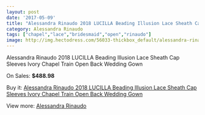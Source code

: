 ```yaml
---
layout: post
date: '2017-05-09'
title: "Alessandra Rinaudo 2018 LUCILLA Beading Illusion Lace Sheath Cap Sleeves Ivory Chapel Train Open Back Wedding Gown"
category: Alessandra Rinaudo
tags: ["chapel","lace","bridesmaid","open","rinaudo"]
image: http://img.hectodress.com/56033-thickbox_default/alessandra-rinaudo-2018-lucilla-beading-illusion-lace-sheath-cap-sleeves-ivory-chapel-train-open-back-wedding-gown.jpg
---
```

Alessandra Rinaudo 2018 LUCILLA Beading Illusion Lace Sheath Cap Sleeves Ivory Chapel Train Open Back Wedding Gown

On Sales: **$488.98**
<a href="https://www.hectodress.com/alessandra-rinaudo/17538-alessandra-rinaudo-2018-lucilla-beading-illusion-lace-sheath-cap-sleeves-ivory-chapel-train-open-back-wedding-gown.html"><amp-img layout="responsive" width="600" height="600" src="//img.hectodress.com/56033-thickbox_default/alessandra-rinaudo-2018-lucilla-beading-illusion-lace-sheath-cap-sleeves-ivory-chapel-train-open-back-wedding-gown.jpg" alt="Alessandra Rinaudo 2018 LUCILLA Beading Illusion Lace Sheath Cap Sleeves Ivory Chapel Train Open Back Wedding Gown 0" /></a>
<a href="https://www.hectodress.com/alessandra-rinaudo/17538-alessandra-rinaudo-2018-lucilla-beading-illusion-lace-sheath-cap-sleeves-ivory-chapel-train-open-back-wedding-gown.html"><amp-img layout="responsive" width="600" height="600" src="//img.hectodress.com/56038-thickbox_default/alessandra-rinaudo-2018-lucilla-beading-illusion-lace-sheath-cap-sleeves-ivory-chapel-train-open-back-wedding-gown.jpg" alt="Alessandra Rinaudo 2018 LUCILLA Beading Illusion Lace Sheath Cap Sleeves Ivory Chapel Train Open Back Wedding Gown 1" /></a>
<a href="https://www.hectodress.com/alessandra-rinaudo/17538-alessandra-rinaudo-2018-lucilla-beading-illusion-lace-sheath-cap-sleeves-ivory-chapel-train-open-back-wedding-gown.html"><amp-img layout="responsive" width="600" height="600" src="//img.hectodress.com/56037-thickbox_default/alessandra-rinaudo-2018-lucilla-beading-illusion-lace-sheath-cap-sleeves-ivory-chapel-train-open-back-wedding-gown.jpg" alt="Alessandra Rinaudo 2018 LUCILLA Beading Illusion Lace Sheath Cap Sleeves Ivory Chapel Train Open Back Wedding Gown 2" /></a>
<a href="https://www.hectodress.com/alessandra-rinaudo/17538-alessandra-rinaudo-2018-lucilla-beading-illusion-lace-sheath-cap-sleeves-ivory-chapel-train-open-back-wedding-gown.html"><amp-img layout="responsive" width="600" height="600" src="//img.hectodress.com/56036-thickbox_default/alessandra-rinaudo-2018-lucilla-beading-illusion-lace-sheath-cap-sleeves-ivory-chapel-train-open-back-wedding-gown.jpg" alt="Alessandra Rinaudo 2018 LUCILLA Beading Illusion Lace Sheath Cap Sleeves Ivory Chapel Train Open Back Wedding Gown 3" /></a>
<a href="https://www.hectodress.com/alessandra-rinaudo/17538-alessandra-rinaudo-2018-lucilla-beading-illusion-lace-sheath-cap-sleeves-ivory-chapel-train-open-back-wedding-gown.html"><amp-img layout="responsive" width="600" height="600" src="//img.hectodress.com/56035-thickbox_default/alessandra-rinaudo-2018-lucilla-beading-illusion-lace-sheath-cap-sleeves-ivory-chapel-train-open-back-wedding-gown.jpg" alt="Alessandra Rinaudo 2018 LUCILLA Beading Illusion Lace Sheath Cap Sleeves Ivory Chapel Train Open Back Wedding Gown 4" /></a>
<a href="https://www.hectodress.com/alessandra-rinaudo/17538-alessandra-rinaudo-2018-lucilla-beading-illusion-lace-sheath-cap-sleeves-ivory-chapel-train-open-back-wedding-gown.html"><amp-img layout="responsive" width="600" height="600" src="//img.hectodress.com/56034-thickbox_default/alessandra-rinaudo-2018-lucilla-beading-illusion-lace-sheath-cap-sleeves-ivory-chapel-train-open-back-wedding-gown.jpg" alt="Alessandra Rinaudo 2018 LUCILLA Beading Illusion Lace Sheath Cap Sleeves Ivory Chapel Train Open Back Wedding Gown 5" /></a>

Buy it: [Alessandra Rinaudo 2018 LUCILLA Beading Illusion Lace Sheath Cap Sleeves Ivory Chapel Train Open Back Wedding Gown](https://www.hectodress.com/alessandra-rinaudo/17538-alessandra-rinaudo-2018-lucilla-beading-illusion-lace-sheath-cap-sleeves-ivory-chapel-train-open-back-wedding-gown.html "Alessandra Rinaudo 2018 LUCILLA Beading Illusion Lace Sheath Cap Sleeves Ivory Chapel Train Open Back Wedding Gown")

View more: [Alessandra Rinaudo](https://www.hectodress.com/9-alessandra-rinaudo "Alessandra Rinaudo")